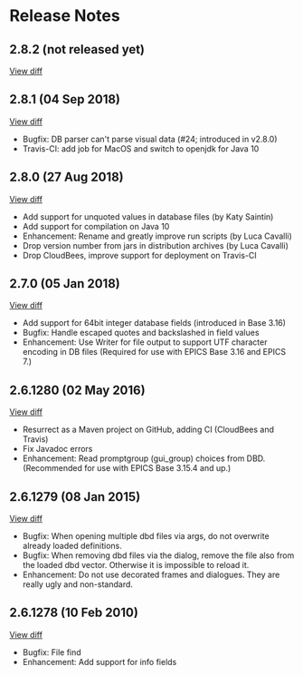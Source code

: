 # Release Notes

## 2.8.2 (not released yet)
[View diff](https://github.com/epics-extensions/VisualDCT/compare/v2.8.1...master)

## 2.8.1 (04 Sep 2018)
[View diff](https://github.com/epics-extensions/VisualDCT/compare/v2.8.0...v2.8.1)

 * Bugfix: DB parser can't parse visual data (#24; introduced in v2.8.0)
 * Travis-CI: add job for MacOS and switch to openjdk for Java 10

## 2.8.0 (27 Aug 2018)
[View diff](https://github.com/epics-extensions/VisualDCT/compare/v2.7.0...v2.8.0)

 * Add support for unquoted values in database files (by Katy Saintin)
 * Add support for compilation on Java 10
 * Enhancement: Rename and greatly improve run scripts (by Luca Cavalli)
 * Drop version number from jars in distribution archives (by Luca Cavalli)
 * Drop CloudBees, improve support for deployment on Travis-CI

## 2.7.0 (05 Jan 2018)
[View diff](https://github.com/epics-extensions/VisualDCT/compare/v2.6.1280...v2.7.0)

 * Add support for 64bit integer database fields (introduced in Base 3.16)
 * Bugfix: Handle escaped quotes and backslashed in field values
 * Enhancement: Use Writer for file output to support UTF character encoding in DB files
   (Required for use with EPICS Base 3.16 and EPICS 7.)

## 2.6.1280 (02 May 2016)
[View diff](https://github.com/epics-extensions/VisualDCT/compare/8f714da...v2.6.1280)

 * Resurrect as a Maven project on GitHub, adding CI (CloudBees and Travis)
 * Fix Javadoc errors
 * Enhancement: Read promptgroup (gui_group) choices from DBD.
   (Recommended for use with EPICS Base 3.15.4 and up.)

## 2.6.1279 (08 Jan 2015)
[View diff](https://github.com/epics-extensions/VisualDCT/compare/03889bc...8f714da)

 * Bugfix: When opening multiple dbd files via args, do not overwrite already
   loaded definitions.
 * Bugfix: When removing dbd files via the dialog, remove the file also from the
   loaded dbd vector. Otherwise it is impossible to reload it.
 * Enhancement: Do not use decorated frames and dialogues.
   They are really ugly and non-standard.

## 2.6.1278 (10 Feb 2010)
[View diff](https://github.com/epics-extensions/VisualDCT/compare/61f04240...b21ee0f5)

 * Bugfix: File find
 * Enhancement: Add support for info fields
